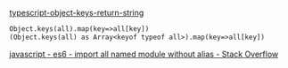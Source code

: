 

[typescript-object-keys-return-string](https://stackoverflow.com/questions/52856496/typescript-object-keys-return-string)



```tex
Object.keys(all).map(key=>all[key])
(Object.keys(all) as Array<keyof typeof all>).map(key=>all[key])
```

[javascript - es6 - import all named module without alias - Stack Overflow](https://stackoverflow.com/questions/34573779/es6-import-all-named-module-without-alias)

